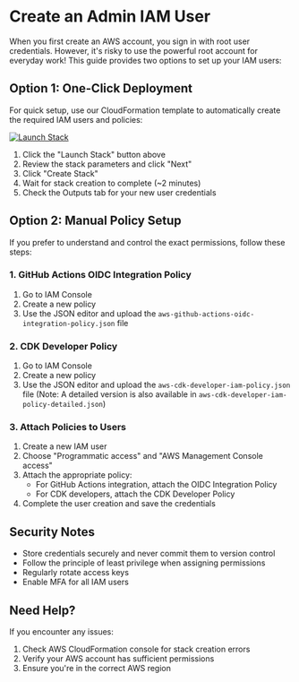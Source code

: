 # Create an Admin IAM User

When you first create an AWS account, you sign in with root user credentials. However, it's risky to use the powerful root account for everyday work! This guide provides two options to set up your IAM users:

## Option 1: One-Click Deployment

For quick setup, use our CloudFormation template to automatically create the required IAM users and policies:

[![Launch Stack](https://s3.amazonaws.com/cloudformation-examples/cloudformation-launch-stack.png)](https://console.aws.amazon.com/cloudformation/home#/stacks/new?stackName=IAMAdminSetup&templateURL=https://hands-on-aws-cdk-projects-iam-policy-one-click-cfn.s3.amazonaws.com/aws-cdk-developer-iam-policy-complete-template.yml)

1. Click the "Launch Stack" button above
2. Review the stack parameters and click "Next"
3. Click "Create Stack"
4. Wait for stack creation to complete (~2 minutes)
5. Check the Outputs tab for your new user credentials

## Option 2: Manual Policy Setup

If you prefer to understand and control the exact permissions, follow these steps:

### 1. GitHub Actions OIDC Integration Policy

1. Go to IAM Console
2. Create a new policy
3. Use the JSON editor and upload the `aws-github-actions-oidc-integration-policy.json` file

### 2. CDK Developer Policy

1. Go to IAM Console
2. Create a new policy
3. Use the JSON editor and upload the `aws-cdk-developer-iam-policy.json` file
   (Note: A detailed version is also available in `aws-cdk-developer-iam-policy-detailed.json`)

### 3. Attach Policies to Users

1. Create a new IAM user
2. Choose "Programmatic access" and "AWS Management Console access"
3. Attach the appropriate policy:
   - For GitHub Actions integration, attach the OIDC Integration Policy
   - For CDK developers, attach the CDK Developer Policy
4. Complete the user creation and save the credentials

## Security Notes

- Store credentials securely and never commit them to version control
- Follow the principle of least privilege when assigning permissions
- Regularly rotate access keys
- Enable MFA for all IAM users

## Need Help?

If you encounter any issues:

1. Check AWS CloudFormation console for stack creation errors
2. Verify your AWS account has sufficient permissions
3. Ensure you're in the correct AWS region
